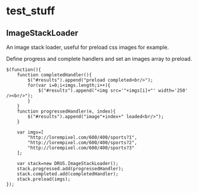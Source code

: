 test_stuff
==========

ImageStackLoader
----------------

An image stack loader, useful for preload css images for example.

Define progress and complete handlers and set an images array to preload.

	$(function(){
		function completedHandler(){
			$("#results").append("preload completed<br/>");
			for(var i=0;i<imgs.length;i++){
				$("#results").append("<img src='"+imgs[i]+"' width='250' /><br/>");
			}
		}
		function progressedHandler(e, index){
			$("#results").append("image"+index+" loaded<br/>");
		}
		
		var imgs=[
			"http://lorempixel.com/600/400/sports?1",
			"http://lorempixel.com/600/400/sports?2",
			"http://lorempixel.com/600/400/sports?3"
		];
		
		var stack=new DRUS.ImageStackLoader();
		stack.progressed.add(progressedHandler);
		stack.completed.add(completedHandler);
		stack.preload(imgs);
	});
